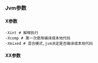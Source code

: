 ### Jvm参数

#### X参数

```shell
-Xint # 解释执行
-Xcomp # 第一次使用编译成本地代码
-Xmixed # 混合模式,jvm决定是否编译成本地代码
```

#### XX参数

```shell

```

